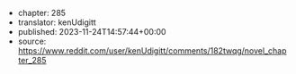 - chapter: 285
- translator: kenUdigitt
- published: 2023-11-24T14:57:44+00:00
- source: https://www.reddit.com/user/kenUdigitt/comments/182twqg/novel_chapter_285

